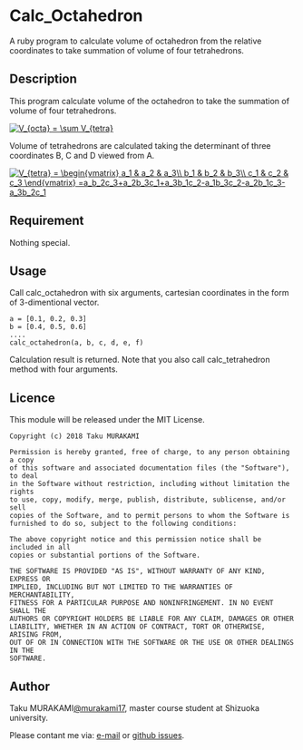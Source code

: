 # Calc_Octahedron

A ruby program to calculate volume of octahedron from the relative coordinates to take summation of volume of four tetrahedrons.

## Description

This program calculate volume of the octahedron to take the summation of volume of four tetrahedrons.

<a href="https://www.codecogs.com/eqnedit.php?latex=V_{octa}&space;=&space;\sum&space;V_{tetra}" target="_blank"><img src="https://latex.codecogs.com/gif.latex?V_{octa}&space;=&space;\sum&space;V_{tetra}" title="V_{octa} = \sum V_{tetra}" /></a>

Volume of tetrahedrons are calculated taking the determinant of three coordinates B, C and D viewed from A.

<a href="https://www.codecogs.com/eqnedit.php?latex=V_{tetra}&space;=&space;\begin{vmatrix}&space;a_1&space;&&space;a_2&space;&&space;a_3\\&space;b_1&space;&&space;b_2&space;&&space;b_3\\&space;c_1&space;&&space;c_2&space;&&space;c_3&space;\end{vmatrix}&space;=a_b_2c_3&plus;a_2b_3c_1&plus;a_3b_1c_2-a_1b_3c_2-a_2b_1c_3-a_3b_2c_1" target="_blank"><img src="https://latex.codecogs.com/gif.latex?V_{tetra}&space;=&space;\begin{vmatrix}&space;a_1&space;&&space;a_2&space;&&space;a_3\\&space;b_1&space;&&space;b_2&space;&&space;b_3\\&space;c_1&space;&&space;c_2&space;&&space;c_3&space;\end{vmatrix}&space;=a_b_2c_3&plus;a_2b_3c_1&plus;a_3b_1c_2-a_1b_3c_2-a_2b_1c_3-a_3b_2c_1" title="V_{tetra} = \begin{vmatrix} a_1 & a_2 & a_3\\ b_1 & b_2 & b_3\\ c_1 & c_2 & c_3 \end{vmatrix} =a_b_2c_3+a_2b_3c_1+a_3b_1c_2-a_1b_3c_2-a_2b_1c_3-a_3b_2c_1" /></a>

## Requirement

Nothing special.

## Usage

Call calc_octahedron with six arguments, cartesian coordinates in the form of 3-dimentional vector. 

~~~
a = [0.1, 0.2, 0.3]
b = [0.4, 0.5, 0.6]
....
calc_octahedron(a, b, c, d, e, f)
~~~

Calculation result is returned. Note that you also call calc_tetrahedron method with four arguments.

## Licence

This module will be released under the MIT License.

~~~~
Copyright (c) 2018 Taku MURAKAMI

Permission is hereby granted, free of charge, to any person obtaining a copy
of this software and associated documentation files (the "Software"), to deal
in the Software without restriction, including without limitation the rights
to use, copy, modify, merge, publish, distribute, sublicense, and/or sell
copies of the Software, and to permit persons to whom the Software is
furnished to do so, subject to the following conditions:

The above copyright notice and this permission notice shall be included in all
copies or substantial portions of the Software.

THE SOFTWARE IS PROVIDED "AS IS", WITHOUT WARRANTY OF ANY KIND, EXPRESS OR
IMPLIED, INCLUDING BUT NOT LIMITED TO THE WARRANTIES OF MERCHANTABILITY,
FITNESS FOR A PARTICULAR PURPOSE AND NONINFRINGEMENT. IN NO EVENT SHALL THE
AUTHORS OR COPYRIGHT HOLDERS BE LIABLE FOR ANY CLAIM, DAMAGES OR OTHER
LIABILITY, WHETHER IN AN ACTION OF CONTRACT, TORT OR OTHERWISE, ARISING FROM,
OUT OF OR IN CONNECTION WITH THE SOFTWARE OR THE USE OR OTHER DEALINGS IN THE
SOFTWARE.
~~~~

## Author

Taku MURAKAMI[@murakami17](https://github.com/murakami17/),
master course student at Shizuoka university.

Please contant me via:
[e-mail](mailto:murakami.taku.17@shizuoka.ac.jp) or
[github issues](https://github.com/murakami17/Calc_octahedron/issues).
